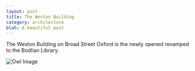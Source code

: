 ```yaml
---
layout: post
title: The Weston Building
category: architecture
blah: A beautiful post
---
```


The Weston Building on Broad Street Oxford is the newly opened revamped to the Bodlian Library.

![Owl Image](https://dl.dropboxusercontent.com/u/64397473/20141001-IMG_4884.jpg)